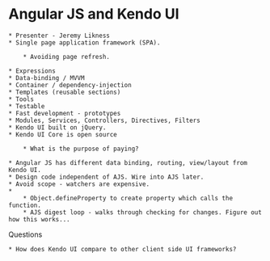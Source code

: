 # Angular JS and Kendo UI

	* Presenter - Jeremy Likness
	* Single page application framework (SPA).

		* Avoiding page refresh.

	* Expressions
	* Data-binding / MVVM
	* Container / dependency-injection
	* Templates (reusable sections)
	* Tools
	* Testable
	* Fast development - prototypes
	* Modules, Services, Controllers, Directives, Filters
	* Kendo UI built on jQuery.
	* Kendo UI Core is open source

		* What is the purpose of paying?

	* Angular JS has different data binding, routing, view/layout from Kendo UI.
	* Design code independent of AJS. Wire into AJS later.
	* Avoid scope - watchers are expensive.
	* 
		* Object.defineProperty to create property which calls the function.
		* AJS digest loop - walks through checking for changes. Figure out how this works... 


Questions

	* How does Kendo UI compare to other client side UI frameworks?

